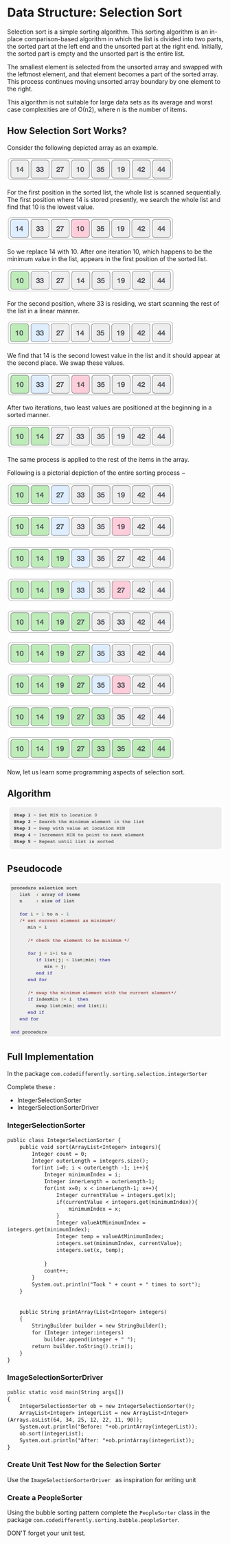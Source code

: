 # Data Structure: Selection Sort

Selection sort is a simple sorting algorithm. This sorting algorithm is an in-place comparison-based algorithm in which 
the list is divided into two parts, the sorted part at the left end and the unsorted part at the right end. Initially, 
the sorted part is empty and the unsorted part is the entire list.

The smallest element is selected from the unsorted array and swapped with the leftmost element, and that element becomes
a part of the sorted array. This process continues moving unsorted array boundary by one element to the right.

This algorithm is not suitable for large data sets as its average and worst case complexities are of Ο(n2), 
where n is the number of items.

## How Selection Sort Works?

Consider the following depicted array as an example.

![](./assets/selection/unsorted_array.jpeg)

For the first position in the sorted list, the whole list is scanned sequentially. The first position where 14 is stored 
presently, we search the whole list and find that 10 is the lowest value.

![](./assets/selection/selection_sort_1.jpeg)

So we replace 14 with 10. After one iteration 10, which happens to be the minimum value in the list, appears in the 
first position of the sorted list.

![](./assets/selection/selection_sort_2.jpeg)

For the second position, where 33 is residing, we start scanning the rest of the list in a linear manner.

![](./assets/selection/selection_sort_3.jpeg)

We find that 14 is the second lowest value in the list and it should appear at the second place. We swap these values.

![](./assets/selection/selection_sort_4.jpeg)

After two iterations, two least values are positioned at the beginning in a sorted manner.

![](./assets/selection/selection_sort_5.jpeg)

The same process is applied to the rest of the items in the array.

Following is a pictorial depiction of the entire sorting process −

![](./assets/selection/selection_sort_6.jpeg)

Now, let us learn some programming aspects of selection sort.


## Algorithm

![](./assets/selection/algorithm.png)

## Pseudocode

![](./assets/selection/Pseudocode.png)

## Full Implementation

In the package `com.codedifferently.sorting.selection.integerSorter`

Complete these :

* IntegerSelectionSorter
* IntegerSelectionSorterDriver

### IntegerSelectionSorter

```
public class IntegerSelectionSorter {
    public void sort(ArrayList<Integer> integers){
        Integer count = 0;
        Integer outerLength = integers.size();
        for(int i=0; i < outerLength -1; i++){
            Integer minimumIndex = i;
            Integer innerLength = outerLength-1;
            for(int x=0; x < innerLength-1; x++){
                Integer currentValue = integers.get(x);
                if(currentValue < integers.get(minimumIndex)){
                    minimumIndex = x;
                }
                Integer valueAtMinimumIndex = integers.get(minimumIndex);
                Integer temp = valueAtMinimumIndex;
                integers.set(minimumIndex, currentValue);
                integers.set(x, temp);

            }
            count++;
        }
        System.out.println("Took " + count + " times to sort");
    }


    public String printArray(List<Integer> integers)
    {
        StringBuilder builder = new StringBuilder();
        for (Integer integer:integers)
            builder.append(integer + " ");
        return builder.toString().trim();
    }
}
```

### ImageSelectionSorterDriver

```
public static void main(String args[])
{
    IntegerSelectionSorter ob = new IntegerSelectionSorter();
    ArrayList<Integer> integerList = new ArrayList<Integer>(Arrays.asList(64, 34, 25, 12, 22, 11, 90));
    System.out.println("Before: "+ob.printArray(integerList));
    ob.sort(integerList);
    System.out.println("After: "+ob.printArray(integerList));
}
```

### Create Unit Test Now for the Selection Sorter

Use the `ImageSelectionSorterDriver ` as inspiration for writing unit

### Create a PeopleSorter

Using the bubble sorting pattern complete the `PeopleSorter` class in the package `com.codedifferently.sorting.bubble.peopleSorter`.

DON'T forget your unit test.